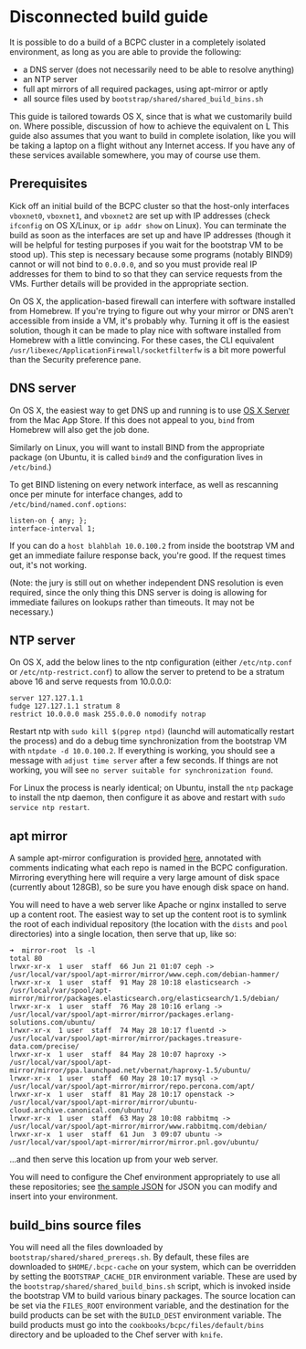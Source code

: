 Disconnected build guide
===

It is possible to do a build of a BCPC cluster in a completely isolated environment, as long as you are able to provide the following:

* a DNS server (does not necessarily need to be able to resolve anything)
* an NTP server
* full apt mirrors of all required packages, using apt-mirror or aptly
* all source files used by `bootstrap/shared/shared_build_bins.sh`

This guide is tailored towards OS X, since that is what we customarily build on. Where possible, discussion of how to achieve the equivalent on L This guide also assumes that you want to build in complete isolation, like you will be taking a laptop on a flight without any Internet access. If you have any of these services available somewhere, you may of course use them.

Prerequisites
---
Kick off an initial build of the BCPC cluster so that the host-only interfaces `vboxnet0`, `vboxnet1`, and `vboxnet2` are set up with IP addresses (check `ifconfig` on OS X/Linux, or `ip addr show` on Linux). You can terminate the build as soon as the interfaces are set up and have IP addresses (though it will be helpful for testing purposes if you wait for the bootstrap VM to be stood up). This step is necessary because some programs (notably BIND9) cannot or will not bind to `0.0.0.0`, and so you must provide real IP addresses for them to bind to so that they can service requests from the VMs. Further details will be provided in the appropriate section.

On OS X, the application-based firewall can interfere with software installed from Homebrew. If you're trying to figure out why your mirror or DNS aren't accessible from inside a VM, it's probably why. Turning it off is the easiest solution, though it can be made to play nice with software installed from Homebrew with a little convincing. For these cases, the CLI equivalent `/usr/libexec/ApplicationFirewall/socketfilterfw` is a bit more powerful than the Security preference pane.

DNS server
---
On OS X, the easiest way to get DNS up and running is to use [OS X Server](https://itunes.apple.com/us/app/os-x-server/id883878097?mt=12) from the Mac App Store. If this does not appeal to you, `bind` from Homebrew will also get the job done.

Similarly on Linux, you will want to install BIND from the appropriate package (on Ubuntu, it is called `bind9` and the configuration lives in `/etc/bind`.)

To get BIND listening on every network interface, as well as rescanning once per minute for interface changes, add to `/etc/bind/named.conf.options`:

```
listen-on { any; };
interface-interval 1;
```

If you can do a `host blahblah 10.0.100.2` from inside the bootstrap VM and get an immediate failure response back, you're good. If the request times out, it's not working.

(Note: the jury is still out on whether independent DNS resolution is even required, since the only thing this DNS server is doing is allowing for immediate failures on lookups rather than timeouts. It may not be necessary.)

NTP server
---
On OS X, add the below lines to the ntp configuration (either `/etc/ntp.conf` or `/etc/ntp-restrict.conf`) to allow the server to pretend to be a stratum above 16 and serve requests from 10.0.0.0:
```
server 127.127.1.1
fudge 127.127.1.1 stratum 8
restrict 10.0.0.0 mask 255.0.0.0 nomodify notrap
```
Restart ntp with `sudo kill $(pgrep ntpd)` (launchd will automatically restart the process) and do a debug time synchronization from the bootstrap VM with `ntpdate -d 10.0.100.2`. If everything is working, you should see a message with `adjust time server` after a few seconds. If things are not working, you will see `no server suitable for synchronization found`.

For Linux the process is nearly identical; on Ubuntu, install the `ntp` package to install the ntp daemon, then configure it as above and restart with `sudo service ntp restart`.

apt mirror
---
A sample apt-mirror configuration is provided [here](https://github.com/bloomberg/chef-bcpc/blob/master/docs/example_apt_mirror_config.list), annotated with comments indicating what each repo is named in the BCPC configuration. Mirroring everything here will require a very large amount of disk space (currently about 128GB), so be sure you have enough disk space on hand.

You will need to have a web server like Apache or nginx installed to serve up a content root. The easiest way to set up the content root is to symlink the root of each individual repository (the location with the `dists` and `pool` directories) into a single location, then serve that up, like so:

```
➜  mirror-root  ls -l
total 80
lrwxr-xr-x  1 user  staff  66 Jun 21 01:07 ceph -> /usr/local/var/spool/apt-mirror/mirror/www.ceph.com/debian-hammer/
lrwxr-xr-x  1 user  staff  91 May 28 10:18 elasticsearch -> /usr/local/var/spool/apt-mirror/mirror/packages.elasticsearch.org/elasticsearch/1.5/debian/
lrwxr-xr-x  1 user  staff  76 May 28 10:16 erlang -> /usr/local/var/spool/apt-mirror/mirror/packages.erlang-solutions.com/ubuntu/
lrwxr-xr-x  1 user  staff  74 May 28 10:17 fluentd -> /usr/local/var/spool/apt-mirror/mirror/packages.treasure-data.com/precise/
lrwxr-xr-x  1 user  staff  84 May 28 10:07 haproxy -> /usr/local/var/spool/apt-mirror/mirror/ppa.launchpad.net/vbernat/haproxy-1.5/ubuntu/
lrwxr-xr-x  1 user  staff  60 May 28 10:17 mysql -> /usr/local/var/spool/apt-mirror/mirror/repo.percona.com/apt/
lrwxr-xr-x  1 user  staff  81 May 28 10:17 openstack -> /usr/local/var/spool/apt-mirror/mirror/ubuntu-cloud.archive.canonical.com/ubuntu/
lrwxr-xr-x  1 user  staff  63 May 28 10:08 rabbitmq -> /usr/local/var/spool/apt-mirror/mirror/www.rabbitmq.com/debian/
lrwxr-xr-x  1 user  staff  61 Jun  3 09:07 ubuntu -> /usr/local/var/spool/apt-mirror/mirror/mirror.pnl.gov/ubuntu/
```

...and then serve this location up from your web server.

You will need to configure the Chef environment appropriately to use all these repositories; see [the sample JSON](https://github.com/bloomberg/chef-bcpc/blob/master/environments/repository_template.json) for JSON you can modify and insert into your environment.

build_bins source files
---
You will need all the files downloaded by `bootstrap/shared/shared_prereqs.sh`. By default, these files are downloaded to `$HOME/.bcpc-cache` on your system, which can be overridden by setting the `BOOTSTRAP_CACHE_DIR` environment variable. These are used by the `bootstrap/shared/shared_build_bins.sh` script, which is invoked inside the bootstrap VM to build various binary packages. The source location can be set via the `FILES_ROOT` environment variable, and the destination for the build products can be set with the `BUILD_DEST` environment variable. The build products must go into the `cookbooks/bcpc/files/default/bins` directory and be uploaded to the Chef server with `knife`.